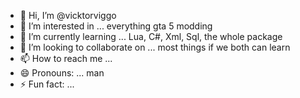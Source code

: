 - 👋 Hi, I’m @vicktorviggo
- 👀 I’m interested in ... everything gta 5 modding
- 🌱 I’m currently learning ... Lua, C#, Xml, Sql, the whole package
- 💞️ I’m looking to collaborate on ... most things if we both can learn
- 📫 How to reach me ...
- 😄 Pronouns: ... man
- ⚡ Fun fact: ...

<!---
vicktorviggo/vicktorviggo is a ✨ special ✨ repository because its `README.md` (this file) appears on your GitHub profile.
You can click the Preview link to take a look at your changes.
--->
